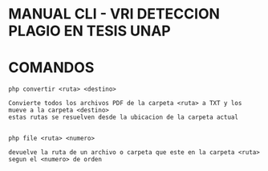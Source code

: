 MANUAL CLI - VRI DETECCION PLAGIO EN TESIS UNAP
===============================================

COMANDOS
========
    php convertir <ruta> <destino>

    Convierte todos los archivos PDF de la carpeta <ruta> a TXT y los mueve a la carpeta <destino>
    estas rutas se resuelven desde la ubicacion de la carpeta actual


    php file <ruta> <numero>

    devuelve la ruta de un archivo o carpeta que este en la carpeta <ruta>
    segun el <numero> de orden
